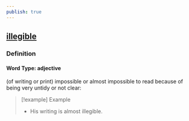 ```yaml
---
publish: true
---
```


## [illegible](https://dictionary.cambridge.org/dictionary/english/illegible)

### Definition
#### Word Type: adjective
(of writing or print) impossible or almost impossible to read because of being very untidy or not clear:

>[!example] Example
> - His writing is almost illegible.
